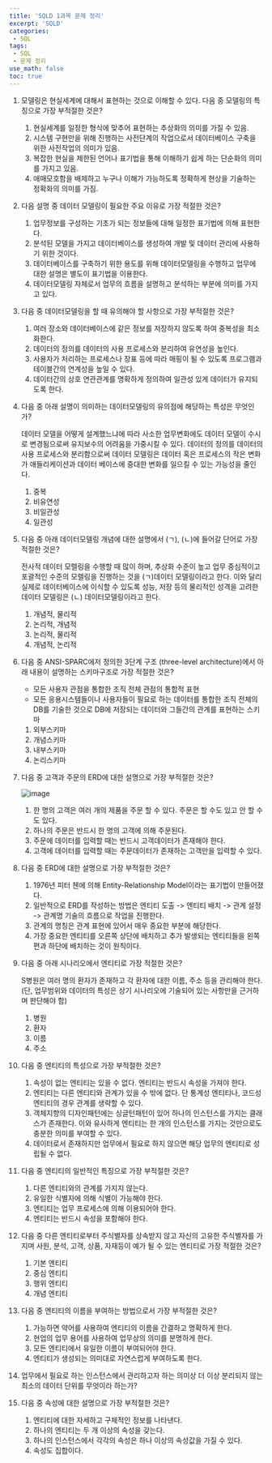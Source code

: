 ```yaml
---
title: 'SQLD 1과목 문제 정리'
excerpt: 'SQLD'
categories:
 - SQL
tags:
 - SQL
 - 문제 정리
use_math: false
toc: true
---
```


1. 모델링은 현실세계에 대해서 표현하는 것으로 이해할 수 있다. 다음 중 모델링의 특징으로 가장 부적절한 것은?
   
    1. 현실세계를 일정한 형식에 맞추어 표현하는 추상화의 의미를 가질 수 있음. 
    2. 시스템 구현만을 위해 진행하는 사전단계의 작업으로서 데이터베이스 구축을 위한 사전작업의 의미가 있음.
    3. 복잡한 현실을 제한된 언어나 표기법을 통해 이해하기 쉽게 하는 단순화의 의미를 가지고 있음.
    4. 애매모호함을 배제하고 누구나 이해가 가능하도록 정확하게 현상을 기술하는 정확화의 의미를 가짐.
 
 2. 다음 설명 중 데이터 모델링이 필요한 주요 이유로 가장 적절한 것은?
    1. 업무정보를 구성하는 기초가 되는 정보들에 대해 일정한 표기법에 의해 표현한다. 
    2. 분석된 모델을 가지고 데이터베이스를 생성하여 개발 및 데이터 관리에 사용하기 위한 것이다.
    3. 데이터베이스를 구축하기 위한 용도를 위해 데이터모델링을 수행하고 업무에 대한 설명은 별도이 표기법을 이용한다.
    4. 데이터모델링 자체로서 업무의 흐름을 설명하고 분석하는 부분에 의미를 가지고 있다.
 3. 다음 중 데이터모델링을 할 때 유의해야 할 사항으로 가장 부적절한 것은?
    1. 여러 장소와 데이터베이스에 같은 정보를 저장하지 않도록 하여 중복성을 최소화한다.
    2. 데이터의 정의를 데이터의 사용 프로세스와 분리하여 유연성을 높인다.
    3. 사용자가 처리하는 프로세스나 장표 등에 따라 매핑이 될 수 있도록 프로그램과 테이블간의 연계성을 높일 수 있다.
    4. 데이터간의 상호 연관관계를 명확하게 정의하여 일관성 있게 데이터가 유지되도록 한다.
 4. 다음 중 아래 설명이 의미하는 데이터모델링의 유의점에 해당하는 특성은 무엇인가?

    데이터 모델을 어떻게 설계했느냐에 따라 사소한 업무변화에도 데이터 모델이 수시로 변경됨으로써 유지보수의 어려움을 가중시킬 수 있다. 데이터의 정의를 데이터의 사용 프로세스와 분리함으로써 데이터 모델링은 데이터 혹은 프로세스의 작은 변화가 애들리케이션과 데이터 베이스에 중대한 변화를 일으킬 수 있는 가능성을 줄인다.
    1. 중복
    2. 비유연성
    3. 비일관성
    4. 일관성
   
    
 5. 다음 중 아래 데이터모델링 개념에 대한 설명에서 (ㄱ), (ㄴ)에 들어갈 단어로 가장 적절한 것은?

    전사적 데이터 모렐링을 수행할 때 많이 하며, 추상화 수준이 높고 업무 중심적이고 포괄적인 수준의 모렐링을 진행하는 것을 (ㄱ)데이터 모델링이라고 한다. 이와 달리 실제로 데이터베이스에 이식할 수 있도록 성능, 저장 등의 물리적인 성격을 고려한 데이터 모델링은 (ㄴ) 데이터모델링이라고 한다.
    1. 개념적, 물리적
    2. 논리적, 개념적
    3. 논리적, 물리적
    4. 개념적, 논리적

 6. 다음 중 ANSI-SPARC에저 정의한 3단계 구조 (three-level architecture)에서 아래 내용이 설명하는 스키마구조로 가장 적절한 것은?
    
    - 모든 사용자 관점을 통합한 조직 전체 관점의 통합적 표현
    - 모든 응용시스템들이나 사용자들이 필요로 하는 데이터를 통합한 조직 전체의 DB를 기술한 것으로 DB에 저장되는 데이터와 그들간의 관계를 표현하는 스키마

    1. 외부스키마
    2. 개념스키마
    3. 내부스키마
    4. 논리스키마
 7. 다음 중 고객과 주문의 ERD에 대한 설명으로 가장 부적절한 것은?
    
    ![image](https://github.com/sbhong95/sbhong95.github.io/assets/44902322/c327b54f-8744-4761-b0d2-ca685c1e7ad1)
    1. 한 명의 고객은 여러 개의 제품을 주문 할 수 있다. 주문은 할 수도 있고 안 할 수도 있다.
    2. 하나의 주문은 반드시 한 명의 고객에 의해 주문된다.
    3. 주문에 데이터를 입력할 때는 반드시 고객데이터가 존재해야 한다.
    4. 고객에 데이터를 입력할 때는 주문데이터가 존재하는 고객만을 입력할 수 있다.
 8. 다음 중 ERD에 대한 설명으로 가장 부적절한 것은? 
    1. 1976년 피터 첸에 의해 Entity-Relationship Model이라는 표기법이 만들어졌다.
    2. 일반적으로 ERD를 작성하는 방법은 엔티티 도출 -> 엔티티 배치 -> 관계 설정 -> 관계명 기술의 흐름으로 작업을 진행한다.
    3. 관계의 명칭은 관계 표현에 있어서 매우 중요한 부분에 해당한다.
    4. 가장 중요한 엔티티를 오른쪽 상단에 배치하고 추가 발생되는 엔티티들을 왼쪽 편과 하단에 배치하는 것이 원칙이다.
 9. 다음 중 아래 시나리오에서 엔티티로 가장 적절한 것은?

    S병원은 여러 명의 환자가 존재하고 각 환자에 대한 이름, 주소 등을 관리해야 한다.
    (단, 업무범위와 데이터의 특성은 상기 시나리오에 기술되어 있는 사항만을 근거하며 판단해야 함)
    1. 병원
    2. 환자
    3. 이름
    4. 주소 
 10. 다음 중 엔티티의 특성으로 가장 부적절한 것은?
     1.  속성이 없는 엔티티는 있을 수 없다. 엔티티는 반드시 속성을 가져야 한다.
     2.  엔티티는 다른 엔티티와 관계가 있을 수 밖에 없다. 단 통계성 엔티티나, 코드성 엔티티의 경우 관계를 생략할 수 있다.
     3.  객체지향의 디자인패턴에는 싱글턴패턴이 있어 하나의 인스턴스를 가지는 클래스가 존재한다. 이와 유사하게 엔티티는 한 개의 인스턴스를 가지는 것만으로도 충분한 의미를 부여할 수 있다.
     4.  데이터로서 존재하지만 업무에서 필요로 하지 않으면 해당 업무의 엔티티로 성립될 수 없다.
 11. 다음 중 엔티티의 일반적인 특징으로 가장 부적절한 것은?
     1.  다른 엔티티와의 관계를 가지지 않는다.
     2.  유일한 식별자에 의해 식별이 가능해야 한다.
     3.  엔티티는 업무 프로세스에 의해 이용되어야 한다.
     4.  엔티티는 반드시 속성을 포함해야 한다.
 12. 다음 중 다른 엔티티로부터 주식별자를 상속받지 않고 자신의 고유한 주식별자를 가지며 사원, 분석, 고객, 상품, 자재등이 예가 될 수 있는 엔티티로 가장 적절한 것은?
     1.  기본 엔티티
     2.  중심 엔티티
     3.  행위 엔티티
     4.  개념 엔티티
 13. 다음 중 엔티티의 이름을 부여하는 방법으로서 가장 부적절한 것은?
     1.  가능하면 약어를 사용하여 엔티티의 이름을 간결하고 명확하게 한다.
     2.  현업의 업무 용어를 사용하여 업무상의 의미를 분명하게 한다.
     3.  모든 엔티티에서 유일한 이름이 부여되어야 한다.
     4.  엔티티가 생성되는 의미대로 자연스럽게 부여하도록 한다.
 14. 업무에서 필요로 하는 인스턴스에서 관리하고자 하는 의미상 더 이상 분리되지 않는 최소의 데이터 단위를 무엇이라 하는가?
 15. 다음 중 속성에 대한 설명으로 가장 부적절한 것은?
     1.  엔티티에 대한 자세하고 구체적인 정보를 나타낸다.
     2.  하나의 엔티티는 두 개 이상의 속성을 갖는다.
     3.  하나의 인스턴스에서 각각의 속성은 하나 이상의 속성값을 가질 수 있다.
     4.  속성도 집합이다.

    
    